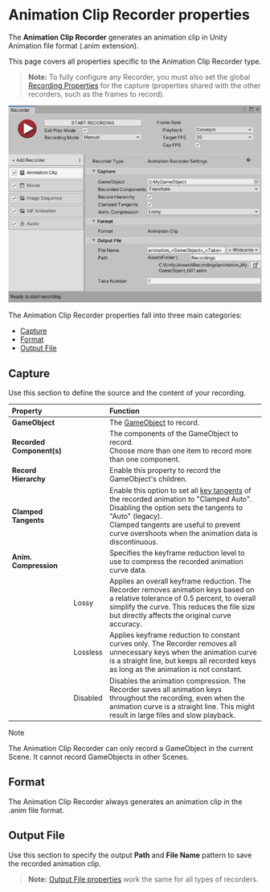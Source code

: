 # Animation Clip Recorder properties

The **Animation Clip Recorder** generates an animation clip in Unity Animation file format (.anim extension).

This page covers all properties specific to the Animation Clip Recorder type.

> **Note:** To fully configure any Recorder, you must also set the global [Recording Properties](Recording.md) for the capture (properties shared with the other recorders, such as the frames to record).

![](Images/RecorderAnimation.png)

The Animation Clip Recorder properties fall into three main categories:
* [Capture](#capture)
* [Format](#format)
* [Output File](#output-file)

## Capture

Use this section to define the source and the content of your recording.

|Property||Function|
|:---|:---|:---|
| **GameObject** ||The [GameObject](https://docs.unity3d.com/Manual/class-GameObject.html) to record.|
| **Recorded Component(s)** ||The components of the GameObject to record.<br />Choose more than one item to record more than one component.|
| **Record Hierarchy** ||Enable this property to record the GameObject's children.|
| **Clamped Tangents** || Enable this option to set all [key tangents](https://docs.unity3d.com/Manual/EditingCurves.html) of the recorded animation to "Clamped Auto". Disabling the option sets the tangents to "Auto" (legacy).<br />Clamped tangents are useful to prevent curve overshoots when the animation data is discontinuous. |
| **Anim. Compression** || Specifies the keyframe reduction level to use to compress the recorded animation curve data. |
| | Lossy | Applies an overall keyframe reduction. The Recorder removes animation keys based on a relative tolerance of 0.5 percent, to overall simplify the curve. This reduces the file size but directly affects the original curve accuracy. |
| | Lossless | Applies keyframe reduction to constant curves only. The Recorder removes all unnecessary keys when the animation curve is a straight line, but keeps all recorded keys as long as the animation is not constant. |
| | Disabled | Disables the animation compression. The Recorder saves all animation keys throughout the recording, even when the animation curve is a straight line. This might result in large files and slow playback. |

>[!NOTE]
>The Animation Clip Recorder can only record a GameObject in the current Scene. It cannot record GameObjects in other Scenes.

## Format

The Animation Clip Recorder always generates an animation clip in the .anim file format.

## Output File

Use this section to specify the output **Path** and **File Name** pattern to save the recorded animation clip.

> **Note:** [Output File properties](RecorderProperties.md) work the same for all types of recorders.
